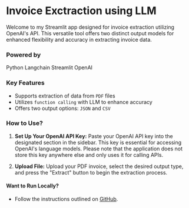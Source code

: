 # Invoice Exctraction using LLM

Welcome to my Streamlit app designed for invoice extraction utilizing OpenAI's API. This versatile tool offers two distinct output models for enhanced flexibility and accuracy in extracting invoice data.

### Powered by

Python
Langchain
Streamlit
OpenAI

### Key Features

- Supports extraction of data from `PDF` files
- Utilizes `function calling` with LLM to enhance accuracy
- Offers two output options: `JSON` and `CSV`

### How to Use?

1. **Set Up Your OpenAI API Key:** Paste your OpenAI API key into the designated section in the sidebar. This key is essential for accessing OpenAI's language models. Please note that the application does not store this key anywhere else and only uses it for calling APIs.

2. **Upload File:** Upload your PDF invoice, select the desired output type, and press the "Extract" button to begin the extraction process.

#### Want to Run Locally?

- Follow the instructions outlined on [GitHub](https://github.com/LLM-Langchain/Invoice-extract-bot-llm).
